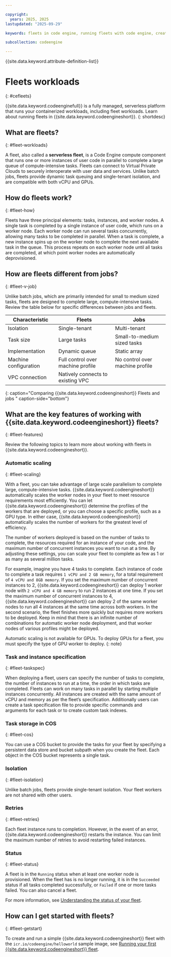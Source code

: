 ```yaml
---

copyright:
  years: 2025, 2025
lastupdated: "2025-09-29"

keywords: fleets in code engine, running fleets with code engine, creating fleets with code engine, images for fleets in code engine, fleets, serverless fleets, fleets workloads, fleet run, environment variables, fleet workloads

subcollection: codeengine

---
```


{{site.data.keyword.attribute-definition-list}}

# Fleets workloads
{: #cefleets}

{{site.data.keyword.codeenginefull}} is a fully managed, serverless platform that runs your containerized workloads, including fleet workloads. Learn about running fleets in {{site.data.keyword.codeengineshort}}.
{: shortdesc}


## What are fleets?
{: #fleet-workloads}

A fleet, also called a **serverless fleet**, is a Code Engine compute component that runs one or more instances of user code in parallel to complete a large queue of compute-intensive tasks. Fleets can connect to Virtual Private Clouds to securely interoperate with user data and services. Unlike batch jobs, fleets provide dynamic task queuing and single-tenant isolation, and are compatible with both vCPU and GPUs. 


## How do fleets work?
{: #fleet-how}

Fleets have three principal elements: tasks, instances, and worker nodes. A single task is completed by a single instance of user code, which runs on a worker node. Each worker node can run several tasks concurrently, allowing many tasks to be completed in parallel. When a task is complete, a new instance spins up on the worker node to complete the next available task in the queue. This process repeats on each worker node until all tasks are completed, at which point worker nodes are automatically deprovisioned.  
 

## How are fleets different from jobs?
{: #fleet-v-job}

Unlike batch jobs, which are primarily intended for small to medium sized tasks, fleets are designed to complete large, compute-intensive tasks. Review the table below for specific differences between jobs and fleets.

| Characteristic | Fleets | Jobs |
| -------------- | ---- | ----- |
| Isolation | Single-tenant | Multi-tenant |
| Task size | Large tasks | Small-to-medium sized tasks |
| Implementation | Dynamic queue | Static array  |
| Machine configuration |  Full control over machine profile | No control over machine profile |
| VPC connection | Natively connects to existing VPC | | Requires private path |
{: caption="Comparing {{site.data.keyword.codeengineshort}} Fleets and jobs " caption-side="bottom"}


## What are the key features of working with {{site.data.keyword.codeengineshort}} fleets?
{: #fleet-features}

Review the following topics to learn more about working with fleets in {{site.data.keyword.codeengineshort}}.

### Automatic scaling
{: #fleet-scaling}

With a fleet, you can take advantage of large scale parallelism to complete large, compute-intensive tasks. {{site.data.keyword.codeengineshort}} automatically scales the worker nodes in your fleet to meet resource requirements most efficiently. You can let {{site.data.keyword.codeengineshort}} determine the profiles of the workers that are deployed, or you can choose a specific profile, such as a GPU type. In either case, {{site.data.keyword.codeengineshort}} automatically scales the number of workers for the greatest level of efficiency. 

The number of workers deployed is based on the number of tasks to complete, the resources required for an instance of your code, and the maximum number of concurrent instances you want to run at a time. By adjusting these settings, you can scale your fleet to complete as few as 1 or as many as several million tasks. 

For example, imagine you have 4 tasks to complete. Each instance of code to complete a task requires `1 vCPU and 2 GB memory`, for a total requirement of `4 vCPU and 8GB memory`. If you set the maximum number of concurrent instances to 2, {{site.data.keyword.codeengineshort}} can deploy 1 worker node with `2 vCPU and 4 GB memory` to run 2 instances at one time. If you set the maximum number of concurrent instances to 4, {{site.data.keyword.codeengineshort}} can deploy 2 of the same worker nodes to run all 4 instances at the same time across both workers. In the second scenario, the fleet finishes more quickly but requires more workers to be deployed. Keep in mind that there is an infinite number of combinations for automatic worker node deployment, and that worker nodes of various profiles might be deployed. 

Automatic scaling is not available for GPUs. To deploy GPUs for a fleet, you must specify the type of GPU worker to deploy.
{: note}

### Task and instance specification
{: #fleet-taskspec}

When deploying a fleet, users can specify the number of tasks to complete, the number of instances to run at a time, the order in which tasks are completed. Fleets can work on many tasks in parallel by starting multiple instances concurrently. All instances are created with the same amount of vCPU and memory as per the fleet’s specification. Additionally users can create a task specification file to provide specific commands and arguments for each task or to create custom task indexes.


### Task storage in COS
{: #fleet-cos}

You can use a COS bucket to provide the tasks for your fleet by specifying a persistent data store and bucket subpath when you create the fleet. Each object in the COS bucket represents a single task. 

### Isolation
{: #fleet-isolation}

Unlike batch jobs, fleets provide single-tenant isolation. Your fleet workers are not shared with other users. 

### Retries
{: #fleet-retries}

Each fleet instance runs to completion. However, in the event of an error, {{site.data.keyword.codeengineshort}} restarts the instance. You can limit the maximum number of retries to avoid restarting failed instances.

### Status
{: #fleet-status}

A fleet is in the `Running` status when at least one worker node is provisioned. When the fleet has is no longer running, it is in the `Succeeded` status if all tasks completed successfully, or `Failed` if one or more tasks failed. You can also cancel a fleet.

For more information, see [Understanding the status of your fleet](/docs/codeengine?topic=codeengine-fleet-status).

## How can I get started with fleets?
{: #fleet-getstart}

To create and run a simple {{site.data.keyword.codeengineshort}} fleet with the `icr.io/codeengine/helloworld` sample image, see [Running your first {{site.data.keyword.codeengineshort}} fleet](/docs/codeengine?topic=codeengine-getting-started#first-fleet).
